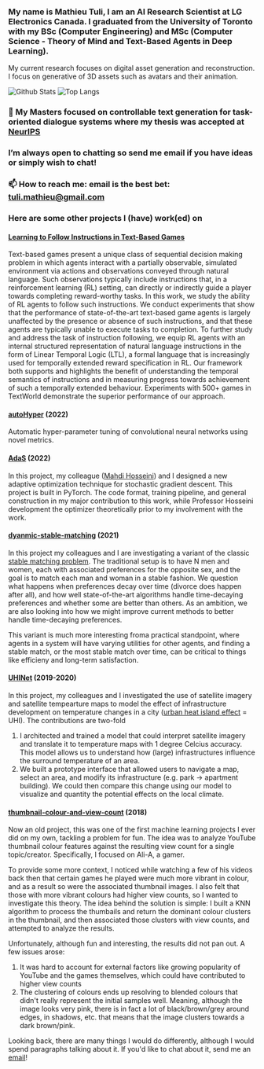 ### My name is Mathieu Tuli, I am an AI Research Scientist at LG Electronics Canada. I graduated from the University of Toronto with my BSc (Computer Engineering) and MSc (Computer Science - Theory of Mind and Text-Based Agents in Deep Learning).

My current research focuses on digital asset generation and reconstruction. I focus on generative of 3D assets such as avatars and their animation.

![Github Stats](https://github-readme-stats.vercel.app/api?username=mathieutuli&count_private=true&show_icons=true&include_all_commits=true)
![Top Langs](https://github-readme-stats.vercel.app/api/top-langs/?username=mathieutuli&hide=TeX&layout=compact)

### 🔭 My Masters focused on controllable text generation for task-oriented dialogue systems where my thesis was accepted at [NeurIPS](https://openreview.net/forum?id=StlwkcFsjaZ)

### I’m always open to chatting so send me email if you have ideas or simply wish to chat!

### 📫 How to reach me: email is the best bet: <tuli.mathieu@gmail.com>

### Here are some other projects I (have) work(ed) on

#### [Learning to Follow Instructions in Text-Based Games](https://github.com/mathieutuli/ltl-gata)
Text-based games present a unique class of sequential decision making problem in which agents interact with a partially observable, simulated environment via actions and observations conveyed through natural language. Such observations typically include instructions that, in a reinforcement learning (RL) setting, can directly or indirectly guide a player towards completing reward-worthy tasks. In this work, we study the ability of RL agents to follow such instructions. We conduct experiments that show that the performance of state-of-the-art text-based game agents is largely unaffected by the presence or absence of such instructions, and that these agents are typically unable to execute tasks to completion. To further study and address the task of instruction following, we equip RL agents with an internal structured representation of natural language instructions in the form of Linear Temporal Logic (LTL), a formal language that is increasingly used for temporally extended reward specification in RL. Our framework both supports and highlights the benefit of understanding the temporal semantics of instructions and in measuring progress towards achievement of such a temporally extended behaviour. Experiments with 500+ games in TextWorld demonstrate the superior performance of our approach.

#### [autoHyper](https://github.com/MathieuTuli/autoHyper) (2022)
Automatic hyper-parameter tuning of convolutional neural networks using novel metrics.

#### [AdaS](https://github.com/mahdihosseini/adas) (2022)
In this project, my colleague ([Mahdi Hosseini](https://github.com/mahdihosseini)) and I designed a new adaptive optimization technique for stochastic gradient descent. This project is built in PyTorch. The code format, training pipeline, and general construction in my major contribution to this work, while Professor Hosseini development the optimizer theoretically prior to my involvement with the work.

#### [dyanmic-stable-matching](https://github.com/MathieuTuli/dyanmic-stable-matching) (2021)
In this project my colleagues and I are investigating a variant of the classic [stable matching problem](https://en.wikipedia.org/wiki/Stable_marriage_problem). The traditional setup is to have N men and women, each with associated preferences for the opposite sex, and the goal is to match each man and woman in a stable fashion. We question what happens when preferences decay over time (divorce does happen after all), and how well state-of-the-art algorithms handle time-decaying preferences and whether some are better than others. As an ambition, we are also looking into how we might improve current methods to better handle time-decaying preferences.

This variant is much more interesting froma practical standpoint, where agents in a system will have varying utilities for other agents, and finding a stable match, or the most stable match over time, can be critical to things like efficieny and long-term satisfaction.

#### [UHINet](https://github.com/MathieuTuli/uhinet) (2019-2020)
In this project, my colleagues and I investigated the use of satellite imagery and satellite tempearture maps to model the effect of infrastructure development on temperature changes in a city ([urban heat island effect](https://www.nationalgeographic.org/encyclopedia/urban-heat-island/) = UHI). The contributions are two-fold
1. I architected and trained a model that could interpret satellite imagery and translate it to temperature maps with 1 degree Celcius accuracy. This model allows us to understand how (large) infrastructures influence the surround temperature of an area.
2. We built a prototype interface that allowed users to navigate a map, select an area, and modify its infrastructure (e.g. park -> apartment building). We could then compare this change using our model to visualize and quantity the potential effects on the local climate.

#### [thumbnail-colour-and-view-count](https://github.com/MathieuTuli/thumbnail-colour-and-view-count) (2018)
Now an old project, this was one of the first machine learning projects I ever did on my own, tackling a problem for fun. The idea was to analyze YouTube thumbnail colour features against the resulting view count for a single topic/creator. Specifically, I focused on Ali-A, a gamer. 

To provide some more context, I noticed while watching a few of his videos back then that certain games he played were much more vibrant in colour, and as a result so were the associated thumbnail images. I also felt that those with more vibrant colours had higher view counts, so I wanted to investigate this theory. The idea behind the solution is simple: I built a KNN algorithm to process the thumbails and return the dominant colour clusters in the thumbnail, and then associated those clusters with view counts, and attempted to analyze the results.

Unfortunately, although fun and interesting, the results did not pan out. A few issues arose:
1. It was hard to account for external factors like growing popularity of YouTube and the games themselves, which could have contributed to higher view counts
2. The clustering of colours ends up resolving to blended colours that didn't really represent the initial samples well. Meaning, although the image looks very pink, there is in fact a lot of black/brown/grey around edges, in shadows, etc. that means that the image clusters towards a dark brown/pink. 

Looking back, there are many things I would do differently, although I would spend paragraphs talking about it. If you'd like to chat about it, send me an [email](tuli.mathieu@gmail.com)!

